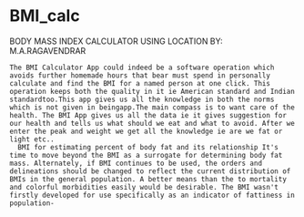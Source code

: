 # BMI_calc
BODY MASS INDEX CALCULATOR USING LOCATION
BY: M.A.RAGAVENDRAR

    The BMI Calculator App could indeed be a software operation which avoids further homemade hours that bear must spend in personally calculate and find the BMI for a named person at one click. This operation keeps both the quality in it ie American standard and Indian standardtoo.This app gives us all the knowledge in both the norms which is not given in beingapp.The main compass is to want care of the health. The BMI App gives us all the data ie it gives suggestion for our health and tells us what should we eat and what to avoid. After we enter the peak and weight we get all the knowledge ie are we fat or light etc..
      BMI for estimating percent of body fat and its relationship It's time to move beyond the BMI as a surrogate for determining body fat mass. Alternately, if BMI continues to be used, the orders and delineations should be changed to reflect the current distribution of BMIs in the general population. A better means than the to mortality and colorful morbidities easily would be desirable. The BMI wasn't firstly developed for use specifically as an indicator of fattiness in population- 
